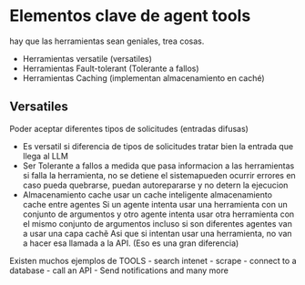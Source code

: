 # Elementos clave de agent tools
hay que las herramientas sean geniales, trea cosas.
- Herramientas versatile (versatiles)
- Herramientas Fault-tolerant (Tolerante a fallos)
- Herramientas Caching (implementan almacenamiento en caché)

## Versatiles
Poder aceptar diferentes tipos de solicitudes (entradas difusas)
- Es versatil
    si diferencia de tipos de solicitudes
    tratar bien la entrada que llega al LLM
- Ser Tolerante a fallos
    a medida que pasa informacion a las herramientas
    si falla la herramienta, no se detiene el sistemapueden ocurrir errores
    en caso pueda quebrarse, puedan autorepararse
    y no detern la ejecucion
- Almacenamiento cache
    usar un cache inteligente
        almacenamiento cache entre agentes
            Si un agente intenta usar una herramienta con un conjunto de argumentos
            y otro agente intenta  usar otra herramienta con el mismo conjunto de argumentos
            incluso si son diferentes agentes van a usar una capa cachẽ
            Asi que si intentan usar una herramienta, no van a hacer esa llamada a la API. (Eso es una gran diferencia)

Existen muchos ejemplos de TOOLS
    - search intenet
    - scrape
    - connect to a database
    - call an API
    - Send notifications
        and many more
        